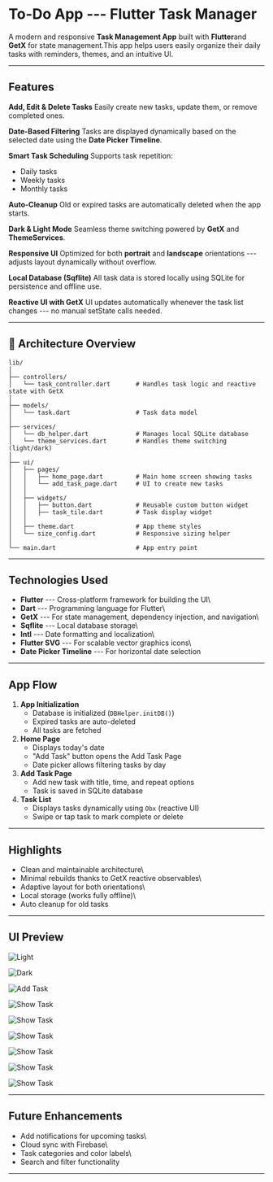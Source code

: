 # To-Do App --- Flutter Task Manager

A modern and responsive **Task Management App** built with **Flutter**and **GetX** for state management.This app helps users easily organize their daily tasks with reminders, themes, and an intuitive UI.

------------------------------------------------------------------------

## Features

**Add, Edit & Delete Tasks**
Easily create new tasks, update them, or remove completed ones.

**Date-Based Filtering**
Tasks are displayed dynamically based on the selected date using the **Date Picker Timeline**.

**Smart Task Scheduling**
Supports task repetition: 
- Daily tasks
- Weekly tasks
- Monthly tasks

**Auto-Cleanup**
Old or expired tasks are automatically deleted when the app starts.

**Dark & Light Mode**
Seamless theme switching powered by **GetX** and **ThemeServices**.

**Responsive UI**
Optimized for both **portrait** and **landscape** orientations --- 
adjusts layout dynamically without overflow.

**Local Database (Sqflite)**
All task data is stored locally using SQLite for persistence and offline use.

**Reactive UI with GetX**
UI updates automatically whenever the task list changes --- no manual setState calls needed.

------------------------------------------------------------------------

## 🧩 Architecture Overview

    lib/
    │
    ├── controllers/
    │   └── task_controller.dart       # Handles task logic and reactive state with GetX
    │
    ├── models/
    │   └── task.dart                  # Task data model
    │
    ├── services/
    │   └── db_helper.dart             # Manages local SQLite database
    │   └── theme_services.dart        # Handles theme switching (light/dark)
    │
    ├── ui/
    │   ├── pages/
    │   │   ├── home_page.dart         # Main home screen showing tasks
    │   │   └── add_task_page.dart     # UI to create new tasks
    │   │
    │   ├── widgets/
    │   │   ├── button.dart            # Reusable custom button widget
    │   │   ├── task_tile.dart         # Task display widget
    │   │
    │   ├── theme.dart                 # App theme styles
    │   └── size_config.dart           # Responsive sizing helper
    │
    └── main.dart                      # App entry point

------------------------------------------------------------------------

## Technologies Used

-   **Flutter** --- Cross-platform framework for building the UI\
-   **Dart** --- Programming language for Flutter\
-   **GetX** --- For state management, dependency injection, and
    navigation\
-   **Sqflite** --- Local database storage\
-   **Intl** --- Date formatting and localization\
-   **Flutter SVG** --- For scalable vector graphics icons\
-   **Date Picker Timeline** --- For horizontal date selection

------------------------------------------------------------------------

## App Flow

1.  **App Initialization**
    -   Database is initialized (`DBHelper.initDB()`)
    -   Expired tasks are auto-deleted
    -   All tasks are fetched
2.  **Home Page**
    -   Displays today's date
    -   "Add Task" button opens the Add Task Page
    -   Date picker allows filtering tasks by day
3.  **Add Task Page**
    -   Add new task with title, time, and repeat options
    -   Task is saved in SQLite database
4.  **Task List**
    -   Displays tasks dynamically using `Obx` (reactive UI)
    -   Swipe or tap task to mark complete or delete

------------------------------------------------------------------------


## Highlights

-   Clean and maintainable architecture\
-   Minimal rebuilds thanks to GetX reactive observables\
-   Adaptive layout for both orientations\
-   Local storage (works fully offline)\
-   Auto cleanup for old tasks

------------------------------------------------------------------------

##  UI Preview 
![Light](images/Dashboard(light).jpg)  

![Dark](images/Dashboard(Dark).jpg) 

![Add Task](images/AddItem(Dark).jpg)

![Show Task](images/ShowTask(1).jpg)

![Show Task](images/ShowTask(2).jpg)

![Show Task](images/ShowTask(3).jpg)

![Show Task](images/ShowTask(4).jpg)

![Show Task](images/ShowTask(5).jpg)

![Show Task](images/ShowTask(6).jpg)

------------------------------------------------------------------------


## Future Enhancements

-   Add notifications for upcoming tasks\
-   Cloud sync with Firebase\
-   Task categories and color labels\
-   Search and filter functionality

------------------------------------------------------------------------
